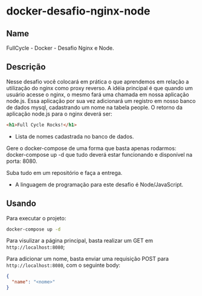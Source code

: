 # docker-desafio-nginx-node

## Name
FullCycle - Docker - Desafio Nginx e Node.

## Descrição
Nesse desafio você colocará em prática o que aprendemos em relação a utilização do nginx como proxy reverso. A idéia principal é que quando um usuário acesse o nginx, o mesmo fará uma chamada em nossa aplicação node.js. Essa aplicação por sua vez adicionará um registro em nosso banco de dados mysql, cadastrando um nome na tabela people.
O retorno da aplicação node.js para o nginx deverá ser:
```html
<h1>Full Cycle Rocks!</h1>
```
- Lista de nomes cadastrada no banco de dados.

Gere o docker-compose de uma forma que basta apenas rodarmos: docker-compose up -d que tudo deverá estar funcionando e disponível na porta: 8080.

Suba tudo em um repositório e faça a entrega.

* A linguagem de programação para este desafio é Node/JavaScript.

## Usando
Para executar o projeto:
```bash
docker-compose up -d
```

Para visulizar a página principal, basta realizar um GET em `http://localhost:8080`;

Para adicionar um nome, basta enviar uma requisição POST para `http://localhost:8080`, com o seguinte body:
```JSON
{
  "name": "<nome>"
}
```
